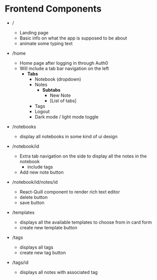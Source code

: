 # Frontend Components

- /
  - Landing page
  - Basic info on what the app is supposed to be about
  - animate some typing text
- /home
  - Home page after logging in through Auth0
  - Will include a tab bar navigation on the left
    - **Tabs**
      - Notebook (dropdown)
      - Notes
        - **Subtabs**
          - New Note
          - [List of tabs]
      - Tags
      - Logout
      - Dark mode / light mode toggle

- /notebooks
  - display all notebooks in some kind of ui design
- /notebook/id
  - Extra tab navigation on the side to display all the notes in the notebook
    - include tags
  - Add new note button

- /notebook/id/notes/id
  - React-Quill component to render rich text editor
  - delete button
  - save button

- /templates
  - displays all the available templates to choose from in card form
  - create new template button

- /tags
  - displays all tags
  - create new tag button

- /tags/id
  - displays all notes with associated tag

